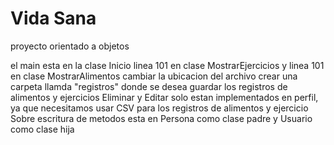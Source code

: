 # Vida Sana 
proyecto orientado a objetos



el main esta en la clase Inicio
linea 101 en clase MostrarEjercicios y linea 101 en clase MostrarAlimentos cambiar la ubicacion del archivo
crear una carpeta llamda "registros" donde se desea guardar los registros de alimentos y ejercicios
Eliminar y Editar solo estan implementados en perfil, ya que necesitamos usar CSV para los registros de alimentos y ejercicio 
Sobre escritura de metodos esta en Persona como clase padre y Usuario como clase hija

